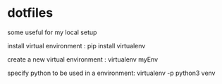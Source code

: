 # dotfiles
some useful for my local setup

install virtual environment : 
pip install virtualenv

create a new virtual environment :
virtualenv myEnv

specify python to be used in a environment:
virtualenv -p python3 venv


